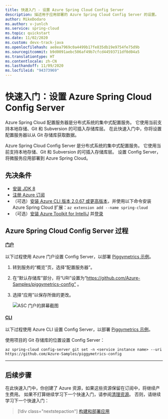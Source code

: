 ```yaml
---
title: 快速入门 - 设置 Azure Spring Cloud Config Server
description: 描述用于应用部署的 Azure Spring Cloud Config Server 的设置。
author: MikeDodaro
ms.author: v-junlch
ms.service: spring-cloud
ms.topic: quickstart
ms.date: 11/02/2020
ms.custom: devx-track-java
ms.openlocfilehash: ae8ea7969c0a4499b17fe835db19e9754fe75d9b
ms.sourcegitcommit: b9d0091aebc506af49b7cfcd44593711df0d04a5
ms.translationtype: HT
ms.contentlocale: zh-CN
ms.lasthandoff: 11/09/2020
ms.locfileid: "94373969"
---
```

# <a name="quickstart-set-up-azure-spring-cloud-configuration-server"></a>快速入门：设置 Azure Spring Cloud Config Server

Azure Spring Cloud 配置服务器是分布式系统的集中式配置服务。 它使用当前支持本地存储、Git 和 Subversion 的可插入存储库层。 在此快速入门中，你将设置配置服务器以从 Git 存储库获取数据。

Azure Spring Cloud Config Server 是分布式系统的集中式配置服务。 它使用当前支持本地存储、Git 和 Subversion 的可插入存储库层。  设置 Config Server，将微服务应用部署到 Azure Spring Cloud。

## <a name="prerequisites"></a>先决条件

* [安装 JDK 8](https://docs.microsoft.com/java/azure/jdk/?preserve-view=true&view=azure-java-stable)
* [注册 Azure 订阅](https://www.azure.cn/pricing/1rmb-trial/)
* （可选）[安装 Azure CLI 版本 2.0.67 或更高版本](/cli/install-azure-cli?preserve-view=true&view=azure-cli-latest)，并使用以下命令安装 Azure Spring Cloud 扩展：`az extension add --name spring-cloud`
* （可选）[安装 Azure Toolkit for IntelliJ](https://plugins.jetbrains.com/plugin/8053-azure-toolkit-for-intellij/) 并[登录](https://docs.microsoft.com/azure/developer/java/toolkit-for-intellij/create-hello-world-web-app#installation-and-sign-in)

## <a name="azure-spring-cloud-config-server-procedures"></a>Azure Spring Cloud Config Server 过程

#### <a name="portal"></a>[门户](#tab/Azure-portal)

以下过程使用 Azure 门户设置 Config Server，以部署 [Piggymetrics 示例](spring-cloud-quickstart-sample-app-introduction.md)。

1. 转到服务的“概览”页，选择“配置服务器”。 

2. 在“默认存储库”部分，将“URI”设置为“https://github.com/Azure-Samples/piggymetrics-config” 。

3. 选择“应用”以保存所做的更改。

    ![ASC 门户的屏幕截图](./media/spring-cloud-quickstart-launch-app-portal/portal-config.png)

#### <a name="cli"></a>[CLI](#tab/Azure-CLI)

以下过程使用 Azure CLI 设置 Config Server，以部署 [Piggymetrics 示例](spring-cloud-quickstart-sample-app-introduction.md)。

使用项目的 Git 存储库的位置设置 Config Server：

```azurecli
az spring-cloud config-server git set -n <service instance name> --uri https://github.com/Azure-Samples/piggymetrics-config
```

---

## <a name="next-steps"></a>后续步骤

在此快速入门中，你创建了 Azure 资源，如果这些资源保留在订阅中，将继续产生费用。 如果不打算继续学习下一个快速入门，请参阅[清理资源](spring-cloud-quickstart-logs-metrics-tracing.md#clean-up-resources)。 否则，请继续学习下一个快速入门：

> [!div class="nextstepaction"]
> [构建和部署应用](spring-cloud-quickstart-deploy-apps.md)

